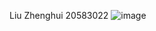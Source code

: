 Liu Zhenghui
20583022
![image](https://github.com/Will-LZH/comp3111-lab1-2022s/tree/master/abc123.jpg)